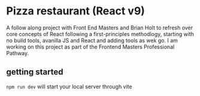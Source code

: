 # Pizza restaurant (React v9)

A follow along project with Front End Masters and Brian Holt to refresh over core concepts of React following a first-principles methodlogy, starting with no build tools, avanilla JS and React and adding tools as wek go. I am working on this project as part of the Frontend Masters Professional Pathway.

## getting started

`npm run dev` will start your local server through vite
